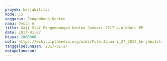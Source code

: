 ```yaml
---
proyek: kerjabilitas
kode: C5
anggaran: Pengembang Konten
nama: Desta A
title: Gaji Staf Pengembangan konten Januari 2017 a.n Ndaru PP
date: 2017-01-27
biaya: 2000000
nota: https://wiki.ciptamedia.org/wiki/File:Januari_27_2017_kerjabilitas_C5_gaji_pengembang_konten_ndaru478.jpg
tanggalpelunasan: 2017-01-27
notapelunasan:
---
```

